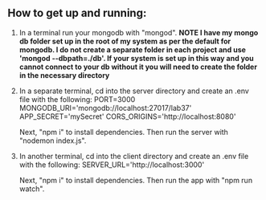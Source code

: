 ## How to get up and running:

1. In a terminal run your mongodb with "mongod".  **NOTE  I have my mongo db folder set up in the root of my system as per the default for mongodb.  I do not create a separate folder in each project and use 'mongod --dbpath=./db'.  If your system is set up in this way and you cannot connect to your db without it you will need to create the folder in the necessary directory**

2. In a separate terminal, cd into the server directory and create an .env file with the following:
      PORT=3000
      MONGODB_URI='mongodb://localhost:27017/lab37'
      APP_SECRET='mySecret'
      CORS_ORIGINS='http://localhost:8080'

   Next, "npm i" to install dependencies.
   Then run the server with "nodemon index.js".

3. In another terminal, cd into the client directory and create an .env file with the following:
      SERVER_URL='http://localhost:3000'

   Next, "npm i" to install dependencies.
   Then run the app with "npm run watch".
